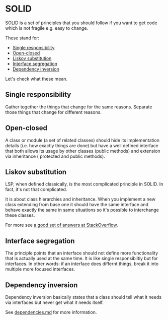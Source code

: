 SOLID
=====

SOLID is a set of principles that you should follow if you want to get code which is not fragile e.g. easy to change.

These stand for:

- [Single responsibility](#single-responsibility)
- [Open-closed](#open-closed)
- [Liskov substitution](#liskov-substitution)
- [Interface segregation](#interface-segregation)
- [Dependency inversion](#dependency-inversion)

Let's check what these mean.

## Single responsibility

Gather together the things that change for the same reasons. Separate those things that change for different reasons.

## Open-closed

A class or module (a set of related classes) should hide its implementation details (i.e. how exactly things are done) but have a well defined interface that both allows its usage by other classes (public methods) and extension via inheritance (
protected and public methods).

## Liskov substitution

LSP, when defined classically, is the most complicated principle in SOLID. In fact, it's not that complicated.

It is about class hierarchies and inheritance. When you implement a new class extending from base one
it should have the same interface and behave exactly the same in same situations so it's possible to
interchange these classes.

For more see [a good set of answers at StackOverflow](http://stackoverflow.com/questions/56860/what-is-the-liskov-substitution-principle).

## Interface segregation

The principle points that an interface should not define more functionality that is actually used at the same time. It is like
single responsibiltiy but for interfaces. In other words: if an interface does differnt things, break it into multiple more focused interfaces.

## Dependency inversion

Dependency inversion basically states that a class should tell what it needs via interfaces but never get what it needs itself.

See [dependencies.md](https://github.com/samdark/yii2-cookbook/blob/master/book/dependencies.md) for more information.
